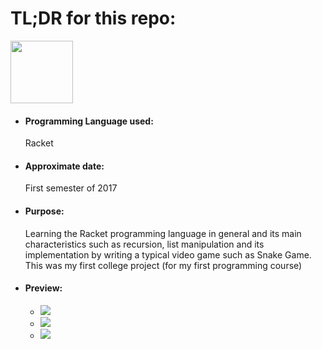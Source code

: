 <h1>TL;DR for this repo:</h1>
<img src="https://upload.wikimedia.org/wikipedia/commons/thumb/c/c1/Racket-logo.svg/512px-Racket-logo.svg.png" height="100" width="100">
<ul>
  <li><h4>Programming Language used:</h4>Racket</li>
  <li><h4>Approximate date:</h4>First semester of 2017</li>
  <li><h4>Purpose:</h4>Learning the Racket programming language in general and its main characteristics such as recursion, list manipulation and its implementation by writing a typical video game such as Snake Game. This was my first college project (for my first programming course)</li>
  <li><h4>Preview:</h4>
    <ul>
      <li><img src="https://i.ibb.co/z5BvMg9/Screenshot-from-2021-05-01-18-34-21.png" class="center"></li>
      <li><img src="https://i.ibb.co/HzPMMmZ/Screenshot-from-2021-05-01-18-32-59.png" class="center"></li>
      <li><img src="https://i.ibb.co/Ryk7rYv/Screenshot-from-2021-05-01-18-34-14.png" class="center"></li>
    </ul>
  </li>
</ul>
